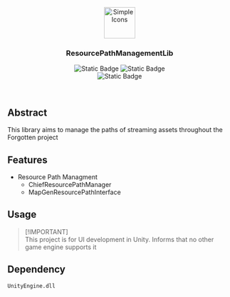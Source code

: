 <p align="center">
  <img src="https://github.com/user-attachments/assets/9f2e8c0d-7701-4050-ae0e-4d59992ec7b6" alt="Simple Icons" width=70>
  <h3 align="center">ResourcePathManagementLib</h3>
</p>

<p align="center">
  <img alt="Static Badge" src="https://img.shields.io/badge/Lang-CSharp-blue">
  <img alt="Static Badge" src="https://img.shields.io/badge/Target-Unity-green">
  <br>
  <img alt="Static Badge" src="https://img.shields.io/badge/Feature-Resource_Path_Management-red">
</p>

<br>

## Abstract
This library aims to manage the paths of streaming assets throughout the Forgotten project

## Features
- Resource Path Managment
    - ChiefResourcePathManager
    - MapGenResourcePathInterface

## Usage
> [!IMPORTANT]\
> This project is for UI development in Unity. Informs that no other game engine supports it

## Dependency
```
UnityEngine.dll
```
